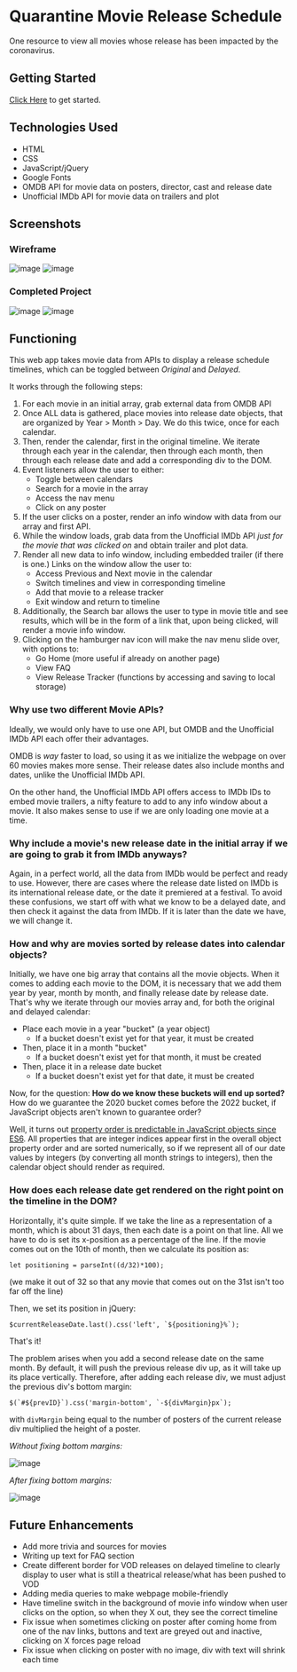 # Quarantine Movie Release Schedule
One resource to view all movies whose release has been impacted by the coronavirus.

## Getting Started
[Click Here](https://partridgep.github.io/) to get started.

## Technologies Used
* HTML
* CSS
* JavaScript/jQuery
* Google Fonts
* OMDB API for movie data on posters, director, cast and release date
* Unofficial IMDb API for movie data on trailers and plot

## Screenshots

### Wireframe
![image](https://i.imgur.com/uBlWmlj.png)
![image](https://i.imgur.com/7oZvzNX.png)

### Completed Project
![image](https://i.imgur.com/6SgAtsW.png)
![image](https://i.imgur.com/n3NOoG2.png)

## Functioning

This web app takes movie data from APIs to display a release schedule timelines, which can be toggled between *Original* and *Delayed*.

It works through the following steps:

1. For each movie in an initial array, grab external data from OMDB API
2. Once ALL data is gathered, place movies into release date objects, that are organized by Year > Month > Day. We do this twice, once for each calendar.
3. Then, render the calendar, first in the original timeline. We iterate through each year in the calendar, then through each month, then through each release date and add a corresponding div to the DOM.
4. Event listeners allow the user to either:
	* Toggle between calendars
	* Search for a movie in the array
	* Access the nav menu
	* Click on any poster
5. If the user clicks on a poster, render an info window with data from our array and first API.
6. While the window loads, grab data from the Unofficial IMDb API *just for the movie that was clicked on* and obtain trailer and plot data.
7. Render all new data to info window, including embedded trailer (if there is one.) Links on the window allow the user to: 
	* Access Previous and Next movie in the calendar
	* Switch timelines and view in corresponding timeline
	* Add that movie to a release tracker
	* Exit window and return to timeline 
8. Additionally, the Search bar allows the user to type in movie title and see results, which will be in the form of a link that, upon being clicked, will render a movie info window.
9. Clicking on the hamburger nav icon will make the nav menu slide over, with options to:
	* Go Home (more useful if already on another page)
	* View FAQ
	* View Release Tracker (functions by accessing and saving to local storage)

### Why use two different Movie APIs?

Ideally, we would only have to use one API, but OMDB and the Unofficial IMDb API each offer their advantages.

OMDB is *way* faster to load, so using it as we initialize the webpage on over 60 movies makes more sense. Their release dates also include months and dates, unlike the Unofficial IMDb API.

On the other hand, the Unofficial IMDb API offers access to IMDb IDs to embed movie trailers, a nifty feature to add to any info window about a movie. It also makes sense to use if we are only loading one movie at a time.

### Why include a movie's new release date in the initial array if we are going to grab it from IMDb anyways?

Again, in a perfect world, all the data from IMDb would be perfect and ready to use. However, there are cases where the release date listed on IMDb is its international release date, or the date it premiered at a festival. To avoid these confusions, we start off with what we know to be a delayed date, and then check it against the data from IMDb. If it is later than the date we have, we will change it.

### How and why are movies sorted by release dates into calendar objects?

Initially, we have one big array that contains all the movie objects. When it comes to adding each movie to the DOM, it is necessary that we add them year by year, month by month, and finally release date by release date. That's why we iterate through our movies array and, for both the original and delayed calendar:

* Place each movie in a year "bucket" (a year object)
	* If a bucket doesn't exist yet for that year, it must be created
* Then, place it in a month "bucket"
	* If a bucket doesn't exist yet for that month, it must be created
* Then, place it in a release date bucket
	* If a bucket doesn't exist yet for that date, it must be created

Now, for the question: **How do we know these buckets will end up sorted?** How do we guarantee the 2020 bucket comes before the 2022 bucket, if JavaScript objects aren't known to guarantee order? 

Well, it turns out [property order is predictable in JavaScript objects since ES6](https://www.stefanjudis.com/today-i-learned/property-order-is-predictable-in-javascript-objects-since-es2015/). All properties that are integer indices appear first in the overall object property order and are sorted numerically, so if we represent all of our date values by integers (by converting all month strings to integers), then the calendar object should render as required.

### How does each release date get rendered on the right point on the timeline in the DOM?

Horizontally, it's quite simple. If we take the line as a representation of a month, which is about 31 days, then each date is a point on that line. All we have to do is set its x-position as a percentage of the line. If the movie comes out on the 10th of month, then we calculate its position as:

```
let positioning = parseInt((d/32)*100);
```
(we make it out of 32 so that any movie that comes out on the 31st isn't too far off the line)

Then, we set its position in jQuery:

```
$currentReleaseDate.last().css('left', `${positioning}%`);
```

That's it!

The problem arises when you add a second release date on the same month. By default, it will push the previous release div up, as it will take up its place vertically. Therefore, after adding each release div, we must adjust the previous div's bottom margin:

```
$(`#${prevID}`).css('margin-bottom', `-${divMargin}px`);
```
with ``divMargin`` being equal to the number of posters of the current release div multiplied the height of a poster.

*Without fixing bottom margins:*

![image](https://i.imgur.com/Ajuxdet.png)

*After fixing bottom margins:*

![image](https://i.imgur.com/fG55G3h.png)


## Future Enhancements
- Add more trivia and sources for movies
- Writing up text for FAQ section
- Create different border for VOD releases on delayed timeline to clearly display to user what is still a theatrical release/what has been pushed to VOD
- Adding media queries to make webpage mobile-friendly
- Have timeline switch in the background of movie info window when user clicks on the option, so when they X out, they see the correct timeline
- Fix issue when sometimes clicking on poster after coming home from one of the nav links, buttons and text are greyed out and inactive, clicking on X forces page reload
- Fix issue when clicking on poster with no image, div with text will shrink each time